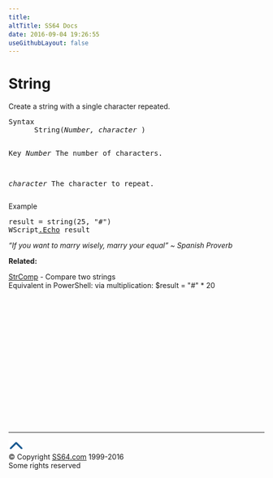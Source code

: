 ```yaml
---
title:
altTitle: SS64 Docs
date: 2016-09-04 19:26:55
useGithubLayout: false
---
```

<!-- #BeginLibraryItem "/Library/head_vb.lbi" --><!-- #EndLibraryItem --><h1>String</h1> 
<p>Create a string with a single character repeated.</p>
<pre>Syntax 
      String(<i>Number, character</i> )

Key
   <i>Number</i>      The number of characters.

   <i>character</i>   The character to repeat.
</pre>
<p>Example</p>
<pre>result = string(25, "#")
WScript<a href="echo.html">.Echo</a> result</pre>
<p class="quote"><i>“If you want to marry wisely, marry your equal” ~ Spanish Proverb</i></p>
<p><b>Related:</b></p>
<p><a href="strcomp.html">StrComp</a> - Compare two strings<br>
Equivalent in PowerShell: via multiplication: <span class="code">$result = "#" * 20</span></p><!-- #BeginLibraryItem "/Library/foot_vb.lbi" --><p>
<!-- VB300 -->
<ins class="adsbygoogle" style="display:inline-block;width:300px;height:250px" data-ad-client="ca-pub-6140977852749469" data-ad-slot="1683739502"></ins>
<script>
(adsbygoogle = window.adsbygoogle || []).push({});
</script></p>
<hr>
<div id="bl" class="footer"><a href="string.html#"><img src="../images/top.png" width="30" height="22" alt="Back to the Top"></a></div>
<div id="br" class="footer, tagline">© Copyright <a href="http://ss64.com/">SS64.com</a> 1999-2016<br>
Some rights reserved</div><!-- #EndLibraryItem -->

